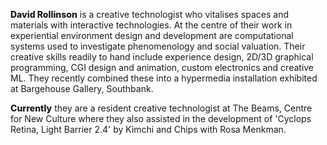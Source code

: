 <span style ="font-weight: 800;">David Rollinson</span> is a creative technologist who vitalises spaces and materials with interactive technologies. At the centre of their work in experiential environment design and development are computational systems used to investigate phenomenology and social valuation. Their creative skills readily to hand include experience design, 2D/3D graphical programming, CGI design and animation, custom electronics and creative ML. They recently combined these into a hypermedia installation exhibited at Bargehouse Gallery, Southbank. <p><span style ="font-weight: 800;">Currently</span> they are a resident creative technologist at The Beams, Centre for New Culture where they also assisted in the development of 'Cyclops Retina, Light Barrier 2.4' by Kimchi and Chips with Rosa Menkman.</p></h3>